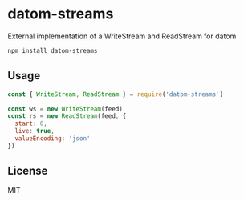 # datom-streams
External implementation of a WriteStream and ReadStream for datom
```bash
npm install datom-streams
```
## Usage
```js
const { WriteStream, ReadStream } = require('datom-streams')

const ws = new WriteStream(feed)
const rs = new ReadStream(feed, {
  start: 0,
  live: true,
  valueEncoding: 'json'
})
```

## License
MIT
